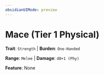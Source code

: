```yaml
---
obsidianUIMode: preview
---
```

# Mace (Tier 1 Physical)

**Trait**: `Strength` | **Burden**: `One-Handed`

**Range**: `Melee` | **Damage**: `d8+1 (Phy)`

**Feature**: None
